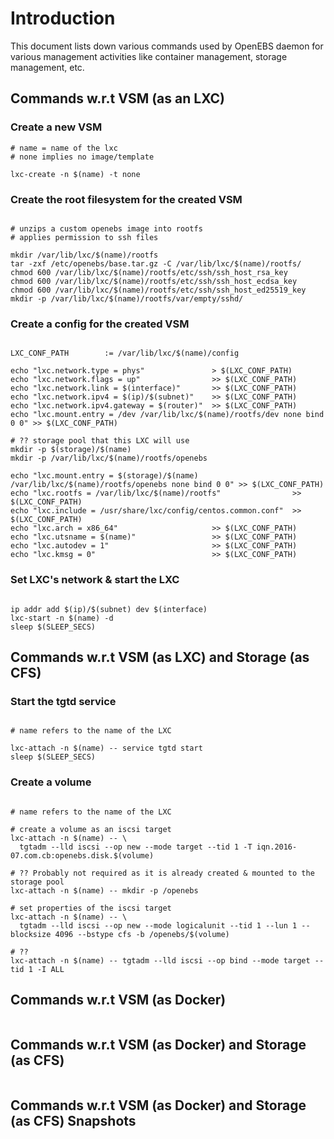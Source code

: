 # Introduction

This document lists down various commands used by OpenEBS
daemon for various management activities like container management,
storage management, etc.

## Commands w.r.t VSM (as an LXC)

### Create a new VSM

```shell
# name = name of the lxc
# none implies no image/template

lxc-create -n $(name) -t none
```

### Create the root filesystem for the created VSM

```shell

# unzips a custom openebs image into rootfs
# applies permission to ssh files

mkdir /var/lib/lxc/$(name)/rootfs
tar -zxf /etc/openebs/base.tar.gz -C /var/lib/lxc/$(name)/rootfs/
chmod 600 /var/lib/lxc/$(name)/rootfs/etc/ssh/ssh_host_rsa_key
chmod 600 /var/lib/lxc/$(name)/rootfs/etc/ssh/ssh_host_ecdsa_key
chmod 600 /var/lib/lxc/$(name)/rootfs/etc/ssh/ssh_host_ed25519_key
mkdir -p /var/lib/lxc/$(name)/rootfs/var/empty/sshd/

```

### Create a config for the created VSM

```shell

LXC_CONF_PATH        := /var/lib/lxc/$(name)/config

echo "lxc.network.type = phys"               > $(LXC_CONF_PATH)
echo "lxc.network.flags = up"                >> $(LXC_CONF_PATH)
echo "lxc.network.link = $(interface)"       >> $(LXC_CONF_PATH)
echo "lxc.network.ipv4 = $(ip)/$(subnet)"    >> $(LXC_CONF_PATH)
echo "lxc.network.ipv4.gateway = $(router)"  >> $(LXC_CONF_PATH)
echo "lxc.mount.entry = /dev /var/lib/lxc/$(name)/rootfs/dev none bind 0 0" >> $(LXC_CONF_PATH)

# ?? storage pool that this LXC will use
mkdir -p $(storage)/$(name)
mkdir -p /var/lib/lxc/$(name)/rootfs/openebs

echo "lxc.mount.entry = $(storage)/$(name) /var/lib/lxc/$(name)/rootfs/openebs none bind 0 0" >> $(LXC_CONF_PATH)
echo "lxc.rootfs = /var/lib/lxc/$(name)/rootfs"                >> $(LXC_CONF_PATH)
echo "lxc.include = /usr/share/lxc/config/centos.common.conf"  >> $(LXC_CONF_PATH)
echo "lxc.arch = x86_64"                     >> $(LXC_CONF_PATH)
echo "lxc.utsname = $(name)"                 >> $(LXC_CONF_PATH)
echo "lxc.autodev = 1"                       >> $(LXC_CONF_PATH)
echo "lxc.kmsg = 0"                          >> $(LXC_CONF_PATH)
```

### Set LXC's network & start the LXC

```shell

ip addr add $(ip)/$(subnet) dev $(interface)
lxc-start -n $(name) -d
sleep $(SLEEP_SECS)

```

## Commands w.r.t VSM (as LXC) and Storage (as CFS)

### Start the tgtd service

```shell

# name refers to the name of the LXC

lxc-attach -n $(name) -- service tgtd start
sleep $(SLEEP_SECS)
```

### Create a volume

```shell

# name refers to the name of the LXC

# create a volume as an iscsi target
lxc-attach -n $(name) -- \
  tgtadm --lld iscsi --op new --mode target --tid 1 -T iqn.2016-07.com.cb:openebs.disk.$(volume)

# ?? Probably not required as it is already created & mounted to the storage pool
lxc-attach -n $(name) -- mkdir -p /openebs

# set properties of the iscsi target
lxc-attach -n $(name) -- \
  tgtadm --lld iscsi --op new --mode logicalunit --tid 1 --lun 1 --blocksize 4096 --bstype cfs -b /openebs/$(volume)

# ??
lxc-attach -n $(name) -- tgtadm --lld iscsi --op bind --mode target --tid 1 -I ALL
```

## Commands w.r.t VSM (as Docker)


```shell
```

## Commands w.r.t VSM (as Docker) and Storage (as CFS)

```shell
```

##  Commands w.r.t VSM (as Docker) and Storage (as CFS) Snapshots

```shell
```
